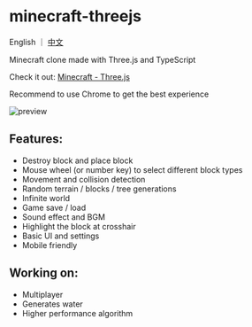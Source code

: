 # minecraft-threejs

English ｜ [中文](https://github.com/tanggavin/minecraft-threejs/blob/master/README_ZH.md)

Minecraft clone made with Three.js and TypeScript

Check it out: [Minecraft - Three.js](https://minecraft-threejs-eta.vercel.app/)

Recommend to use Chrome to get the best experience

![preview](https://user-images.githubusercontent.com/88306344/154383952-9b33bad4-eebb-4a98-a12e-f5f137422d06.gif)

## Features:

- Destroy block and place block
- Mouse wheel (or number key) to select different block types
- Movement and collision detection
- Random terrain / blocks / tree generations
- Infinite world
- Game save / load
- Sound effect and BGM
- Highlight the block at crosshair
- Basic UI and settings
- Mobile friendly

## Working on:

- Multiplayer
- Generates water
- Higher performance algorithm
